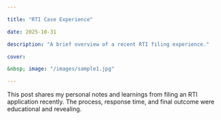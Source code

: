 ```yaml
---

title: "RTI Case Experience"

date: 2025-10-31

description: "A brief overview of a recent RTI filing experience."

cover:

&nbsp; image: "/images/sample1.jpg"

---
```


This post shares my personal notes and learnings from filing an RTI application recently. The process, response time, and final outcome were educational and revealing.



